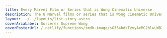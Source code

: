 ```yaml
---
title: Every Marvel Film or Series that is Wong Cinematic Universe
description: The 8 Marvel films or series that is Wong Cinematic Universe
layout: ../../layouts/list-story.astro
coverAriaLabel: Sorcerer Supreme Wong
coverPosterUrl: /.netlify/functions/tmdb-image/sG334bdkTzvyAeMC2hlwLWB2IXm.webp?transparent=0
---
```


